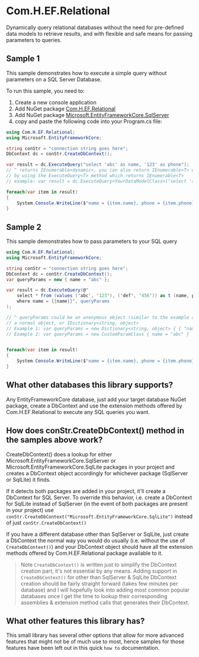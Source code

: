 # Com.H.EF.Relational
Dynamically query relational databases without the need for pre-defined data models to retrieve results, and with flexible and safe means for passing parameters to queries.

## Sample 1
This sample demonstrates how to execute a simple query without parameters on a SQL Server Database.

To run this sample, you need to:
1) Create a new console application
2) Add NuGet package [Com.H.EF.Relational](https://www.nuget.org/packages/Com.H.EF.Relational)  
3) Add NuGet package [Microsoft.EntityFrameworkCore.SqlServer](https://www.nuget.org/packages/Microsoft.EntityFrameworkCore.SqlServer)
4) copy and paste the following code into your Program.cs file:

```csharp
using Com.H.EF.Relational;
using Microsoft.EntityFrameworkCore;

string conStr = "connection string goes here";
DbContext dc = conStr.CreateDbContext();

var result = dc.ExecuteQuery("select 'abc' as name, '123' as phone");
// ^ returns IEnumerable<dynamic>, you can also return IEnumerable<T> where T is your data model class
// by using the ExecuteQuery<T> method which returns IEnumerable<T>
// example: var result = dc.ExecuteQuery<YourDataModelClass>("select 'abc' as name, '123' as phone");

foreach(var item in result)
{
	System.Console.WriteLine($"name = {item.name}, phone = {item.phone}");
}
```

## Sample 2
This sample demonstrates how to pass parameters to your SQL query

```csharp
using Com.H.EF.Relational;
using Microsoft.EntityFrameworkCore;

string conStr = "connection string goes here";
DbContext dc = conStr.CreateDbContext();
var queryParams = new { name = "abc" };

var result = dc.ExecuteQuery(@"
	select * from (values ('abc', '123'), ('def', '456')) as t (name, phone)
	where name = {{name}}", queryParams
);

// ^ queryParams could be an anonymous object (similar to the example above)
// a normal object, or IDictionary<string, object>
// Example 1: var queryParams = new Dictionary<string, object> { { "name", "abc" } }
// Example 2: var queryParams = new CustomParamClass { name = "abc" }


foreach(var item in result)
{
	System.Console.WriteLine($"name = {item.name}, phone = {item.phone}");
}
```

## What other databases this library supports?
Any EntityFrameworkCore database, just add your target database NuGet package, create a DbContext and use
the extension methods offered by Com.H.EF.Relational to execute any SQL queries you want.

## How does conStr.CreateDbContext() method in the samples above work?
CreateDbContext() does a lookup for either Microsoft.EntityFrameworkCore.SqlServer 
or Microsoft.EntityFrameworkCore.SqlLite packages in your project and creates a DbContext object
accordingly for whichever package (SqlServer or SqlLite) it finds.

If it detects both packages are added in your project, it'll create a DbContext for SQL Server.
To override this behavior, i.e. create a DbContext for SqlLite instead of SqlServer (in the event of both packages are present in your project) use `conStr.CreateDbContext("Microsoft.EntityFrameworkCore.SqlLite")` instead of just `conStr.CreateDbContext()`

If you have a different database other than SqlServer or SqlLite, just create a DbContext the normal way you would do usually (i.e. without the use of `CreateDbContext()`) and your DbContext object should have all the extension methods offered by Com.H.EF.Relational package available to it.

> Note
> `CreateDbContext()` is written just to simplify the DbContext creation part, it's not essential by any means.
> Adding support in `CreateDbContext()` for other than SqlServer & SqlLite DbContext creation should be fairly straight forward (takes few minutes per database) and I will hopefully look into adding most common popular databases once I get the time to lookup their corresponding assemblies & extension method calls that generates their DbContext.

## What other features this library has?
This small library has several other options that allow for more advanced features that might not be of much use to most, hence samples for those features have been left out in this quick `how to` documentation.